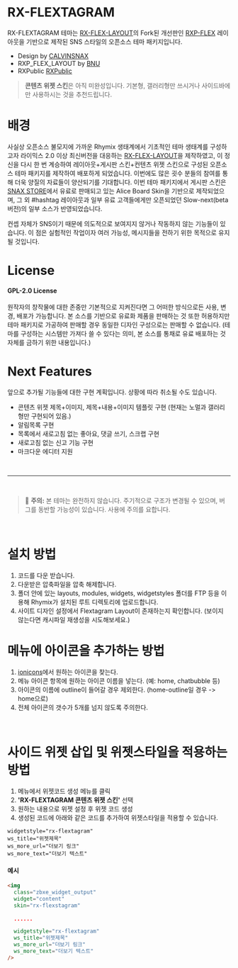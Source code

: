 # RX-FLEXTAGRAM
RX-FLEXTAGRAM 테마는 [RX-FLEX-LAYOUT](https://github.com/calvinsnax/rx-flex-layout)의 Fork된 개선판인 [RXP-FLEX](https://github.com/rx-public/rxp_flex) 레이아웃을 기반으로 제작된 SNS 스타일의 오픈소스 테마 패키지입니다.

- Design by [CALVINSNAX](https://calvisnax.com/blog)
- RXP_FLEX_LAYOUT by [BNU](https://github.com/bnu)
- RXPublic [RXPublic](https://github.com/rx-public)

> **콘텐츠 위젯 스킨**은 아직 미완성입니다. 기본형, 갤러리형만 쓰시거나 사이드바에만 사용하시는 것을 추천드립니다.

# 배경
사실상 오픈소스 불모지에 가까운 Rhymix 생태계에서 기초적인 테마 생태계를 구성하고자 라이믹스 2.0 이상 최신버전을 대응하는 [RX-FLEX-LAYOUT](https://github.com/calvinsnax/rx-flex-layout)을 제작하였고, 이 정신을 다시 한 번 계승하여 레이아웃+게시판 스킨+컨텐츠 위젯 스킨으로 구성된 오픈소스 테마 패키지를 제작하여 배포하게 되었습니다. 이번에도 많은 굇수 분들의 참여를 통해 더욱 양질의 자료들이 양산되기를 기대합니다. 이번 테마 패키지에서 게시판 스킨은 [SNAX STORE](https://store.calvinsnax.com)에서 유료로 판매되고 있는 Alice Board Skin을 기반으로 제작되었으며, 그 외 #hashtag 레이아웃과 일부 유료 고객들에게만 오픈되었던 Slow-next(beta 버전)의 일부 소스가 반영되었습니다.

컨셉 자체가 SNS이기 때문에 의도적으로 보여지지 않거나 작동하지 않는 기능들이 있습니다. 이 점은 실험적인 작업이자 여러 가능성, 메시지들을 전하기 위한 목적으로 유지될 것입니다.

# License
#### GPL-2.0 License

원작자의 창작물에 대한 존중만 기본적으로 지켜진다면 그 어떠한 방식으로든 사용, 변경, 배포가 가능합니다. 본 소스를 기반으로 유료화 제품을 판매하는 것 또한 허용하지만 테마 패키지로 가공하여 판매할 경우 동일한 디자인 구성으로는 판매할 수 없습니다. (테마를 구성하는 시스템만 가져다 쓸 수 있다는 의미, 본 소스를 통채로 유료 배포하는 것 자체를 금하기 위한 내용입니다.)

# Next Features

앞으로 추가될 기능들에 대한 구현 계획입니다. 상황에 따라 취소될 수도 있습니다.

- 콘텐츠 위젯 제목+이미지, 제목+내용+이미지 템플릿 구현 (현재는 노멀과 갤러리형만 구현되어 있음.)
- 알림목록 구현
- 목록에서 새로고침 없는 좋아요, 댓글 쓰기, 스크랩 구현
- 새로고침 없는 신고 기능 구현
- 마크다운 에디터 지원

<br/>

---

<br/>

> 🚨 **주의:** 본 테마는 완전하지 않습니다. 주기적으로 구조가 변경될 수 있으며, 버그를 동반할 가능성이 있습니다. 사용에 주의를 요합니다.

<br/>

# 설치 방법

1. 코드를 다운 받습니다.
2. 다운받은 압축파일을 압축 해제합니다.
3. 폴더 안에 있는 layouts, modules, widgets, widgetstyles 폴더를 FTP 등을 이용해 Rhymix가 설치된 루트 디렉토리에 업로드합니다.
4. 사이트 디자인 설정에서 Flextagram Layout이 존재하는지 확인합니다. (보이지 않는다면 캐시파일 재생성을 시도해보세요.)

# 메뉴에 아이콘을 추가하는 방법

1. [ionicons](https://ionic.io/ionicons)에서 원하는 아이콘을 찾는다.
2. 메뉴 아이콘 항목에 원하는 아이콘 이름을 넣는다. (예: home, chatbubble 등)
3. 아이콘의 이름에 outline이 들어갈 경우 제외한다. (home-outline일 경우 -> home으로)
4. 전체 아이콘의 갯수가 5개를 넘지 않도록 주의한다.

<br/>

# 사이드 위젯 삽입 및 위젯스타일을 적용하는 방법

1. 메뉴에서 위젯코드 생성 메뉴를 클릭
2. **'RX-FLEXTAGRAM 콘텐츠 위젯 스킨'** 선택
3. 원하는 내용으로 위젯 설정 후 위젯 코드 생성
4. 생성된 코드에 아래와 같은 코드를 추가하여 위젯스타일을 적용할 수 있습니다.

```
widgetstyle="rx-flextagram"
ws_title="위젯제목"
ws_more_url="더보기 링크"
ws_more_text="더보기 텍스트"
```

#### 예시
```html
<img
  class="zbxe_widget_output"
  widget="content"
  skin="rx-flexstagram"
  
  ......

  widgetstyle="rx-flextagram"
  ws_title="위젯제목"
  ws_more_url="더보기 링크"
  ws_more_text="더보기 텍스트"
/>
```